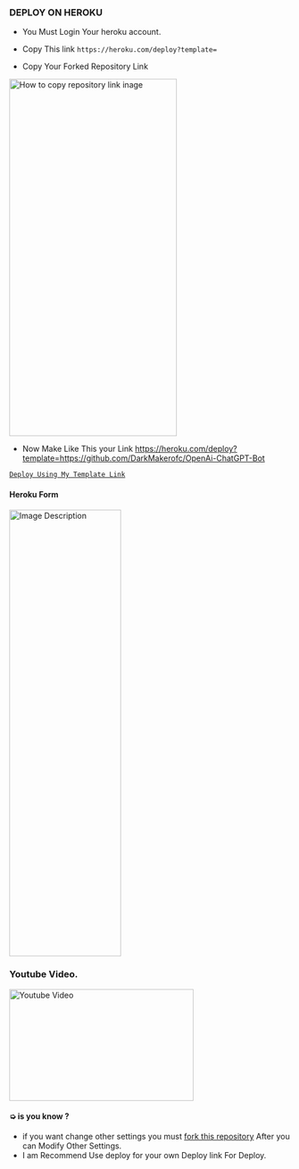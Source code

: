 ### DEPLOY ON HEROKU  

* You Must Login Your heroku account.
  
* Copy This link `https://heroku.com/deploy?template=`
* Copy Your Forked Repository Link


<img src="https://telegra.ph/file/9691413c184693618232c.jpg" alt="How to copy repository link inage" width="300" height="640">

* Now Make Like This your Link
  https://heroku.com/deploy?template=https://github.com/DarkMakerofc/OpenAi-ChatGPT-Bot


[`Deploy Using My Template Link`](https://heroku.com/deploy?template=https://github.com/DarkMakerofc/OpenAi-ChatGPT-Bot)

#### Heroku Form

<img src="https://telegra.ph/file/f7f9e3f75c1f376381f27.jpg" alt="Image Description" width="200" height="800">


### Youtube Video.
<a href="https://youtu.be/fnWVw4wmjmw">
  <img src="https://telegra.ph/file/2a4d1647208b43ed4a4d3.jpg" alt="Youtube Video" width="330" height="200">
</a>


#### ➭ is you know ?
* if you want change other settings you must [fork this repository](https://github.com/DarkMakerofc/OpenAi-ChatGPT-Bot/frok) After you can Modify Other Settings.
* I am Recommend Use deploy for your own Deploy link For Deploy.
   
